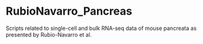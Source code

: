 # RubioNavarro_Pancreas
Scripts related to single-cell and bulk RNA-seq data of mouse pancreata as presented by Rubio-Navarro et al.
